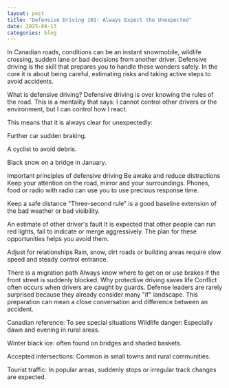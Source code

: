 ```yaml
---
layout: post
title: "Defensive Driving 101: Always Expect the Unexpected"
date: 2025-08-13
categories: blog
---
```


In Canadian roads, conditions can be an instant snowmobile, wildlife crossing, sudden lane or bad decisions from another driver. Defensive driving is the skill that prepares you to handle these wonders safely. In the core it is about being careful, estimating risks and taking active steps to avoid accidents.

What is defensive driving?
Defensive driving is over knowing the rules of the road. This is a mentality that says: I cannot control other drivers or the environment, but I can control how I react.

This means that it is always clear for unexpectedly:

Further car sudden braking.

A cyclist to avoid debris.

Black snow on a bridge in January.

Important principles of defensive driving
Be awake and reduce distractions
Keep your attention on the road, mirror and your surroundings. Phones, food or radio with radio can use you to use precious response time.

Keep a safe distance
"Three-second rule" is a good baseline extension of the bad weather or bad visibility.

An estimate of other driver's fault
It is expected that other people can run red lights, fail to indicate or merge aggressively. The plan for these opportunities helps you avoid them.

Adjust for relationships
Rain, snow, dirt roads or building areas require slow speed and steady control entrance.

There is a migration path
Always know where to get on or use brakes if the front street is suddenly blocked.
Why protective driving saves life
Conflict often occurs when drivers are caught by guards. Defense leaders are rarely surprised because they already consider many "if" landscape. This preparation can mean a close conversation and difference between an accident.

Canadian reference: To see special situations
Wildlife danger: Especially dawn and evening in rural areas.

Winter black ice: often found on bridges and shaded baskets.

Accepted intersections: Common in small towns and rural communities.

Tourist traffic: In popular areas, suddenly stops or irregular track changes are expected.